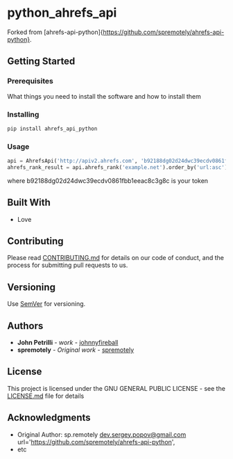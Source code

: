 # python_ahrefs_api

Forked from [ahrefs-api-python]{https://github.com/spremotely/ahrefs-api-python}.

## Getting Started

### Prerequisites

What things you need to install the software and how to install them

### Installing

```python
pip install ahrefs_api_python
```

### Usage
```python
api = AhrefsApi('http://apiv2.ahrefs.com', 'b92188dg02d24dwc39ecdv0861fbb1eeac8c3g8c')
ahrefs_rank_result = api.ahrefs_rank('example.net').order_by('url:asc').where('url="http://example.net/"').get()
```

where b92188dg02d24dwc39ecdv0861fbb1eeac8c3g8c is your token

## Built With

* Love 

## Contributing

Please read [CONTRIBUTING.md](https://gist.github.com/PurpleBooth/b24679402957c63ec426) for details on our code of conduct, and the process for submitting pull requests to us.

## Versioning

Use [SemVer](http://semver.org/) for versioning. 

## Authors

* **John Petrilli** - *work* - [johnnyfireball](https://github.com/johnnyfireball)
* **spremotely** - *Original work* - [spremotely](https://github.com/spremotely)

## License

This project is licensed under the GNU GENERAL PUBLIC LICENSE - see the [LICENSE.md](LICENSE.md) file for details

## Acknowledgments

* Original Author: sp.remotely dev.sergey.popov@gmail.com
    url='https://github.com/spremotely/ahrefs-api-python',
* etc
